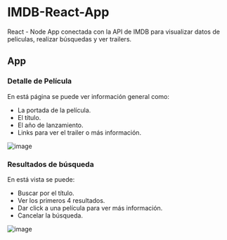 # IMDB-React-App
React - Node App conectada con la API de IMDB para visualizar datos de peliculas, realizar búsquedas y ver trailers.

## App

### Detalle de Película
En está página se puede ver información general como:
- La portada de la película.
- El título.
- El año de lanzamiento.
- Links para ver el trailer o más información.

![image](https://user-images.githubusercontent.com/54692916/139480120-983a2266-f49d-4494-aa44-0b1e28fca0c1.png)

### Resultados de búsqueda
En está vista se puede:
- Buscar por el título.
- Ver los primeros 4 resultados.
- Dar click a una película para ver más información.
- Cancelar la búsqueda.

![image](https://user-images.githubusercontent.com/54692916/139480070-d4b55929-cfd4-4241-bb78-0c214e57829f.png)
